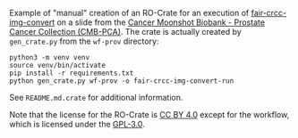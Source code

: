 Example of "manual" creation of an RO-Crate for an execution of [fair-crcc-img-convert](https://github.com/crs4/fair-crcc-img-convert/tree/main) on a slide from the [Cancer Moonshot Biobank - Prostate Cancer Collection (CMB-PCA)](https://doi.org/10.7937/25T7-6Y12). The crate is actually created by `gen_crate.py` from the `wf-prov` directory:

```
python3 -m venv venv
source venv/bin/activate
pip install -r requirements.txt
python gen_crate.py wf-prov -o fair-crcc-img-convert-run
```

See `README.md.crate` for additional information.

Note that the license for the RO-Crate is [CC BY 4.0](https://creativecommons.org/licenses/by/4.0/) except for the workflow, which is licensed under the [GPL-3.0](https://www.gnu.org/licenses/gpl-3.0.en.html).
